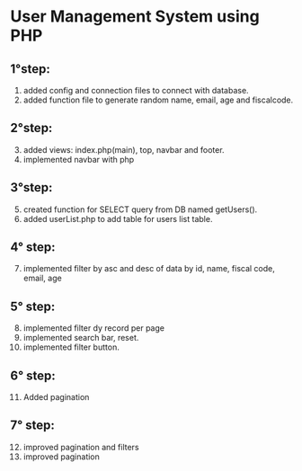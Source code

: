 # User Management System using PHP

## 1°step:

1. added config and connection files to connect with database.
2. added function file to generate random name, email, age and fiscalcode.

## 2°step:

3. added views: index.php(main), top, navbar and footer.
4. implemented navbar with php

## 3°step:

5. created function for SELECT query from DB named getUsers().
6. added userList.php to add table for users list table.

## 4° step:

7. implemented filter by asc and desc of data by id, name, fiscal code, email, age

## 5° step:

8. implemented filter dy record per page
9. implemented search bar, reset.
10. implemented filter button.

## 6° step:

11. Added pagination

## 7° step:

12. improved pagination and filters
13. improved pagination
